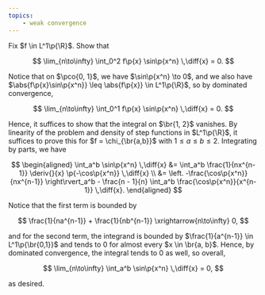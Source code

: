 ```yaml
---
topics:
    - weak convergence
---
```


<problem>

Fix $f \in L^1\p{\R}$. Show that

$$
\lim_{n\to\infty} \int_0^2 f\p{x} \sin\p{x^n} \,\diff{x} = 0.
$$

</problem>

<solution>

Notice that on $\pco{0, 1}$, we have $\sin\p{x^n} \to 0$, and we also have $\abs{f\p{x}\sin\p{x^n}} \leq \abs{f\p{x}} \in L^1\p{\R}$, so by dominated convergence,

$$
\lim_{n\to\infty} \int_0^1 f\p{x} \sin\p{x^n} \,\diff{x} = 0.
$$

Hence, it suffices to show that the integral on $\br{1, 2}$ vanishes. By linearity of the problem and density of step functions in $L^1\p{\R}$, it suffices to prove this for $f = \chi_{\br{a,b}}$ with $1 \leq a \leq b \leq 2$. Integrating by parts, we have

$$
\begin{aligned}
    \int_a^b \sin\p{x^n} \,\diff{x}
        &= \int_a^b \frac{1}{nx^{n-1}} \deriv{}{x} \p{-\cos\p{x^n}} \,\diff{x} \\
        &= \left. -\frac{\cos\p{x^n}}{nx^{n-1}} \right\rvert_a^b - \frac{n - 1}{n} \int_a^b \frac{\cos\p{x^n}}{x^{n-1}} \,\diff{x}.
\end{aligned}
$$

Notice that the first term is bounded by

$$
\frac{1}{na^{n-1}} + \frac{1}{nb^{n-1}}
    \xrightarrow{n\to\infty} 0,
$$

and for the second term, the integrand is bounded by $\frac{1}{a^{n-1}} \in L^1\p{\br{0,1}}$ and tends to $0$ for almost every $x \in \br{a, b}$. Hence, by dominated convergence, the integral tends to $0$ as well, so overall,

$$
\lim_{n\to\infty} \int_a^b \sin\p{x^n} \,\diff{x} = 0,
$$

as desired.

</solution>
